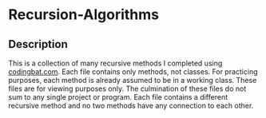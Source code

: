 # Recursion-Algorithms

## Description
This is a collection of many recursive methods I completed using [codingbat.com](https://codingbat.com/). Each file contains only methods, not classes. For practicing purposes, each method is already assumed to be in a working class. These files are for viewing purposes only. The culmination of these files do not sum to any single project or program. Each file contains a different recursive method and no two methods have any connection to each other.

